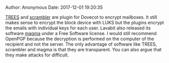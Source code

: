 Author: Anonymous
Date: 2017-12-01 19:20:35

[TREES](https://0xacab.org/riseuplabs/trees) and [scrambler](https://github.com/posteo/scrambler-plugin) are plugin for Dovecot to encrypt mailboxes. It still makes sense to encrypt the block device with LUKS but the plugins encrypt the emails with individual keys for each user. Lavabit also released its software [magma](https://github.com/lavabit/magma) under a Free Software license. I would still recommend OpenPGP because the decryption is performed on the computer of the recipient and not the server. The only advantage of software like TREES, scrambler and magma is that they are transparent. You can also argue that they make attacks for difficult.
